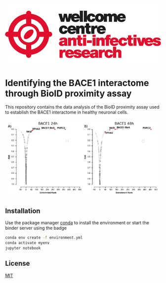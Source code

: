 ![title](wcar.png)
# Identifying the BACE1 interactome through BioID proximity assay

This repository contains the data analysis of the BioID proximity assay used  to establish the BACE1 interactome in healthy neuronal cells.

![fig1](Fig1b.png?raw=true)

## Installation

Use the package manager [conda](https://anaconda.org/) to install the environment or start the binder server using the badge

```bash
conda env create -f environment.yml
conda activate myenv
jupyter notebook
```


## License
[MIT](https://choosealicense.com/licenses/mit/)
